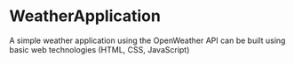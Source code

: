 # WeatherApplication
A simple weather application using the OpenWeather API can be built using basic web technologies (HTML, CSS, JavaScript)
